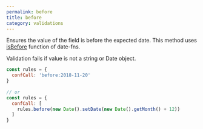 ```yaml
---
permalink: before
title: before
category: validations
---
```


Ensures the value of the field is before the expected date.
This method uses [isBefore](https://date-fns.org/docs/isBefore) function of date-fns.
 
Validation fails if value is not a string or Date object.
 
```js
const rules = {
  confCall: 'before:2018-11-20'
}
 
// or
const rules = {
  confCall: [
    rules.before(new Date().setDate(new Date().getMonth() + 12))
  ]
}
```